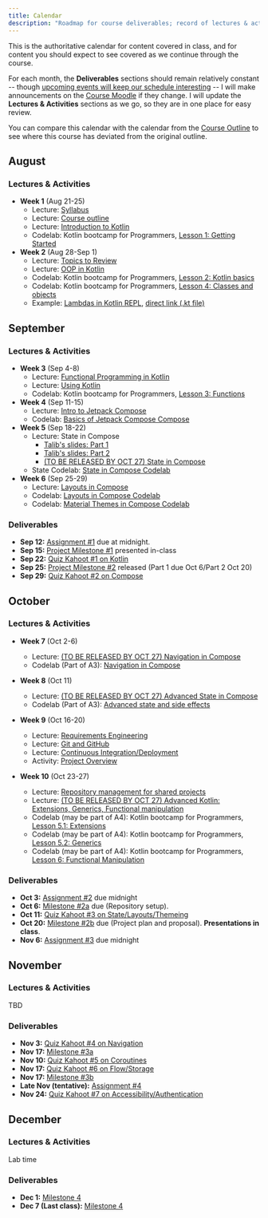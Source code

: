 ```yaml
---
title: Calendar
description: "Roadmap for course deliverables; record of lectures & activites we have covered along the way."
---
```


This is the authoritative calendar for content covered in class, and for content you should expect to see covered as we continue through the course.

For each month, the **Deliverables** sections should remain relatively constant -- though [upcoming events will keep our schedule interesting](https://www.csn.qc.ca/actualites/la-greve-generale-illimitee-dans-la-mire-du-front-commun/) -- I will make announcements on the [Course Moodle][moodle] if they change. I will update the **Lectures & Activities** sections as we go, so they are in one place for easy review.

You can compare this calendar with the calendar from the [Course Outline][course-outline] to see where this course has deviated from the original outline.

[moodle]: https://moodle.johnabbott.qc.ca/course/view.php?id=452

[kt-bootcamp-1]: https://codelabs.developers.google.com/codelabs/kotlin-bootcamp-introduction/#0
[kt-bootcamp-2]: https://codelabs.developers.google.com/codelabs/kotlin-bootcamp-basics/#0
[kt-bootcamp-3]: https://codelabs.developers.google.com/codelabs/kotlin-bootcamp-functions/#0
[kt-bootcamp-4]: https://codelabs.developers.google.com/codelabs/kotlin-bootcamp-classes/#0
[kt-bootcamp-51]: https://codelabs.developers.google.com/codelabs/kotlin-bootcamp-extensions/#0
[kt-bootcamp-52]: https://codelabs.developers.google.com/codelabs/kotlin-bootcamp-generics/#0
[kt-bootcamp-6]: https://codelabs.developers.google.com/codelabs/kotlin-bootcamp-sams/#0

[syllabus]: /5A6-F23/about/syllabus
[review]: /5A6-F23/lectures/00-topics-to-review

[kotlin]: /5A6-F23/lectures/programming/01-intro-to-kotlin
[oop-kotlin]: /5A6-F23/lectures/programming/02-oop-in-kotlin
[functional-kotlin]: /5A6-F23/lectures/programming/03-functional-kotlin
[using-kotlin]: /5A6-F23/lectures/programming/015-using-kotlin
[extensions-kotlin]: /5A6-F23/lectures/programming/04-extensions-kotlin

[intro-compose]: /5A6-F23/lectures/user-interfaces/01-intro-to-compose
[layout-compose]: /5A6-F23/lectures/user-interfaces/02-layout
[state-compose]: /5A6-F23/lectures/user-interfaces/03-state
[theming-compose]: /5A6-F23/lectures/user-interfaces/04-theming
[nav-compose]: /5A6-F23/lectures/user-interfaces/05-navigation
[adv-state-compose]: /5A6-F23/lectures/user-interfaces/05-navigation

<!-- [repo-management]: /5A6-F23/lectures/development/03-repo-management -->
[repo-management]: /5A6-F23/assignments/assignment-3#tips
[git-github]: /5A6-F23/lectures/development/01-git
[requirements-eng]: /5A6-F23/lectures/development/02-software-process
[ci-cid]: /5A6-F23/lectures/development/015-ci-cid

[compose-codelab-1]: https://developer.android.com/codelabs/jetpack-compose-basics#0
[compose-codelab-2]: https://developer.android.com/codelabs/jetpack-compose-layouts#0
[compose-codelab-3]: https://developer.android.com/codelabs/jetpack-compose-state#0
[compose-codelab-4]: https://developer.android.com/codelabs/basic-android-kotlin-compose-material-theming
[compose-codelab-5]: https://developer.android.com/codelabs/jetpack-compose-navigation#0
[compose-codelab-6]: https://developer.android.com/codelabs/jetpack-compose-advanced-state-side-effects#0

[q1]: https://moodle.johnabbott.qc.ca/mod/assign/view.php?id=23368
[q2]: https://moodle.johnabbott.qc.ca/mod/assign/view.php?id=24008
[q3]: https://moodle.johnabbott.qc.ca/mod/assign/view.php?id=24009
[q4]: https://moodle.johnabbott.qc.ca/mod/assign/view.php?id=24282
[q5]: https://moodle.johnabbott.qc.ca/mod/assign/view.php?id=24283
[q6]: https://moodle.johnabbott.qc.ca/mod/assign/view.php?id=24284
[q7]: https://moodle.johnabbott.qc.ca/mod/assign/view.php?id=24285


## August

### Lectures & Activities

- **Week 1** (Aug 21-25)
    - Lecture: [Syllabus][syllabus]
    - Lecture: [Course outline][course-outline]
    - Lecture: [Introduction to Kotlin][kotlin]
    - Codelab: Kotlin bootcamp for Programmers, [Lesson 1: Getting Started][kt-bootcamp-1]
- **Week 2** (Aug 28-Sep 1)
    - Lecture: [Topics to Review][review]
    - Lecture: [OOP in Kotlin][oop-kotlin]
    - Codelab: Kotlin bootcamp for Programmers, [Lesson 2: Kotlin basics][kt-bootcamp-2]
    - Codelab: Kotlin bootcamp for Programmers, [Lesson 4: Classes and objects][kt-bootcamp-4]
    - Example: [Lambdas in Kotlin REPL](https://pl.kotl.in/CYJmoZj7o?theme=darcula), [direct link (.kt file)](/5A6-F23/code/sep1-lambda-eg/calculator.kt)


## September

### Lectures & Activities

- **Week 3** (Sep 4-8)
    - Lecture: [Functional Programming in Kotlin][functional-kotlin]
    - Lecture: [Using Kotlin][using-kotlin]
    - Codelab: Kotlin bootcamp for Programmers, [Lesson 3: Functions][kt-bootcamp-3]
- **Week 4** (Sep 11-15)
    - Lecture: [Intro to Jetpack Compose][intro-compose]
    - Codelab: [Basics of Jetpack Compose Compose][compose-codelab-1]
- **Week 5** (Sep 18-22)
    - Lecture: State in Compose
        - [Talib's slides: Part 1](https://moodle.johnabbott.qc.ca/mod/resource/view.php?id=23898) 
        - [Talib's slides: Part 2](https://moodle.johnabbott.qc.ca/mod/resource/view.php?id=23899)
        - [(TO BE RELEASED BY OCT 27) State in Compose][state-compose]
    - State Codelab: [State in Compose Codelab][compose-codelab-3]
- **Week 6** (Sep 25-29)
    - Lecture: [Layouts in Compose][layout-compose]
    - Codelab: [Layouts in Compose Codelab][compose-codelab-2]
    - Codelab: [Material Themes in Compose Codelab][compose-codelab-4]

### Deliverables

- **Sep 12:** [Assignment #1][a1] due at midnight.
- **Sep 15:** [Project Milestone #1][m1] presented in-class
- **Sep 22:** [Quiz Kahoot #1 on Kotlin][q1]
- **Sep 25:** [Project Milestone #2][m1] released (Part 1 due Oct 6/Part 2 Oct 20)
- **Sep 29:** [Quiz Kahoot #2 on Compose][q2]

## October

### Lectures & Activities

- **Week 7** (Oct 2-6)
    - Lecture: [(TO BE RELEASED BY OCT 27) Navigation in Compose][nav-compose]
    - Codelab (Part of A3): [Navigation in Compose][compose-codelab-5]

- **Week 8** (Oct 11)
    - Lecture: [(TO BE RELEASED BY OCT 27) Advanced State in Compose][adv-state-compose]
    - Codelab (Part of A3): [Advanced state and side effects][compose-codelab-6]

- **Week 9** (Oct 16-20)
    - Lecture: [Requirements Engineering][requirements-eng]
    - Lecture: [Git and GitHub][git-github]
    - Lecture: [Continuous Integration/Deployment][ci-cid]
    - Activity: [Project Overview][m0]

- **Week 10** (Oct 23-27)
    - Lecture: [Repository management for shared projects][repo-management]
    - Lecture: [(TO BE RELEASED BY OCT 27) Advanced Kotlin: Extensions, Generics, Functional manipulation ][repo-management]
    - Codelab (may be part of A4): Kotlin bootcamp for Programmers, [Lesson 5.1: Extensions][kt-bootcamp-51]
    - Codelab (may be part of A4): Kotlin bootcamp for Programmers, [Lesson 5.2: Generics][kt-bootcamp-52]
    - Codelab (may be part of A4): Kotlin bootcamp for Programmers, [Lesson 6: Functional Manipulation][kt-bootcamp-6]



### Deliverables

- **Oct 3:** [Assignment #2][a2] due midnight
- **Oct 6:** [Milestone #2a][m2a] due (Repository setup).
- **Oct 11:** [Quiz Kahoot #3 on State/Layouts/Themeing][q3]
- **Oct 20:** [Milestone #2b][m2b] due (Project plan and proposal).  **Presentations in class**.
- **Nov 6:** [Assignment #3][a3] due midnight

## November

### Lectures & Activities

TBD

### Deliverables

- **Nov 3:** [Quiz Kahoot #4 on Navigation][q4]
- **Nov 17:** [Milestone #3a][m3a] 
- **Nov 10:** [Quiz Kahoot #5 on Coroutines][q5]
- **Nov 17:** [Quiz Kahoot #6 on Flow/Storage][q6]
- **Nov 17:** [Milestone #3b][m3b] 
- **Late Nov (tentative):** [Assignment #4][a4] 
- **Nov 24:** [Quiz Kahoot #7 on Accessibility/Authentication][q7]

## December

### Lectures & Activities

Lab time

### Deliverables

- **Dec 1:** [Milestone 4][m4a]
- **Dec 7 (Last class):** [Milestone 4][m4b]

[course-outline]: /5A6-F23/about/course-outline

[a1]: /5A6-F23/assignments/assignment-1
[a2]: /5A6-F23/assignments/assignment-2
[a3]: /5A6-F23/assignments/assignment-3
[a4]: /5A6-F23/assignments/assignment-4

[m0]: /5A6-F23/project/01-outline/
[m1]: /5A6-F23/project/milestone-1
[m2a]: /5A6-F23/project/milestone-2#oct-6-repository-cicd
[m2b]: /5A6-F23/project/milestone-2#oct-20-project-design--risk-analysis
[m3a]: /5A6-F23/project/milestone-3#sprint-1
[m3b]: /5A6-F23/project/milestone-3#sprint-2
[m4a]: /5A6-F23/project/milestone-4#sprint-1
[m4b]: /5A6-F23/project/milestone-4#sprint-2


